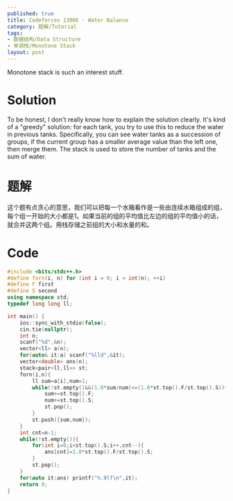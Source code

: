 ```yaml
---
published: true
title: Codeforces 1300E - Water Balance
category: 题解/Tutorial
tags: 
- 数据结构/Data Structure
- 单调栈/Monotone Stack
layout: post
---
```

Monotone stack is such an interest stuff.
<!-- more -->

# Solution

To be honest, I don't really know how to explain the solution clearly. It's kind of a "greedy" solution: for each tank, you try to use this to reduce the water in previous tanks. Specifically, you can see water tanks as a succession of groups, if the current group has a smaller average value than the left one, then merge them. The stack is used to store the number of tanks and the sum of water.

# 题解

这个题有点贪心的意思，我们可以把每一个水箱看作是一些由连续水箱组成的组，每个组一开始的大小都是1。如果当前的组的平均值比左边的组的平均值小的话，就合并这两个组。用栈存储之前组的大小和水量的和。

# Code
```cpp
#include <bits/stdc++.h>
#define forn(i, n) for (int i = 0; i < int(n); ++i)
#define F first
#define S second
using namespace std;
typedef long long ll;

int main() {
	ios::sync_with_stdio(false);
	cin.tie(nullptr);
	int n;
	scanf("%d",&n);
	vector<ll> a(n);
	for(auto& it:a) scanf("%lld",&it);
	vector<double> ans(n);
	stack<pair<ll,ll>> st;
	forn(i,n){
		ll sum=a[i],num=1;
		while(!st.empty()&&(1.0*sum/num)<=(1.0*st.top().F/st.top().S)){
			sum+=st.top().F;
			num+=st.top().S;
			st.pop();
		}
		st.push({sum,num});
	}
	int cnt=n-1;
	while(!st.empty()){
		for(int i=0;i<st.top().S;i++,cnt--){
			ans[cnt]=1.0*st.top().F/st.top().S;
		}
		st.pop();
	}
	for(auto it:ans) printf("%.9lf\n",it);
	return 0;
}
```